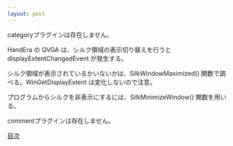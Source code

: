 ```yaml
---
layout: post
---
```

<p><span class="error">categoryプラグインは存在しません。</span></p>
<p>HandEra の QVGA は、シルク領域の表示切り替えを行うとdisplayExtentChangedEvent が発生する。</p>
<p>シルク領域が表示されているかいないかは、SilkWindowMaximized() 関数で調べる。WinGetDisplayExtent は変化しないので注意。</p>
<p>プログラムからシルクを非表示にするには、SilkMinimizeWindow() 関数を用いる。</p>
<p><span class="error">commentプラグインは存在しません。</span> </p>
<p><a href="/?page=Palm+Tips" class="wikipage">目次</a></p>
